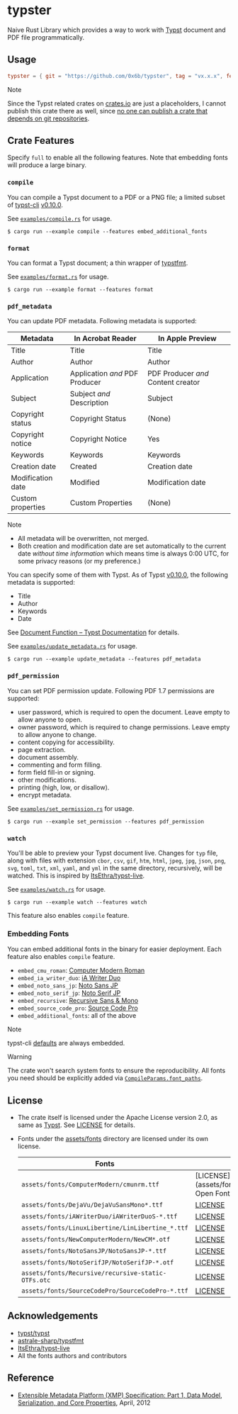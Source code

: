 # typster

Naive Rust Library which provides a way to work with [Typst](https://typst.app/) document and PDF file programmatically.

## Usage

```toml
typster = { git = "https://github.com/0x6b/typster", tag = "vx.x.x", features = ["full"] }
```

> [!Note]
> Since the Typst related crates on [crates.io](https://crates.io) are just a placeholders, I cannot publish this crate there as well, since [no one can publish a crate that depends on git repositories](https://github.com/rust-lang/cargo/issues/6738#issuecomment-472224210).

## Crate Features

Specify `full` to enable all the following features. Note that embedding fonts will produce a large binary.

### `compile`

You can compile a Typst document to a PDF or a PNG file; a limited subset of [typst-cli](https://github.com/typst/typst/tree/v0.10.0/crates/typst-cli) [v0.10.0](https://github.com/typst/typst/releases/tag/v0.10.0).

See [`examples/compile.rs`](examples/compile.rs) for usage.

```console
$ cargo run --example compile --features embed_additional_fonts
```

### `format`

You can format a Typst document; a thin wrapper of [typstfmt](https://github.com/astrale-sharp/typstfmt).

See [`examples/format.rs`](examples/format.rs) for usage.

```console
$ cargo run --example format --features format
```

### `pdf_metadata`

You can update PDF metadata. Following metadata is supported:

| Metadata          | In Acrobat Reader              | In Apple Preview                   |
|-------------------|--------------------------------|------------------------------------|
| Title             | Title                          | Title                              |
| Author            | Author                         | Author                             |
| Application       | Application _and_ PDF Producer | PDF Producer _and_ Content creator |
| Subject           | Subject _and_ Description      | Subject                            |
| Copyright status  | Copyright Status               | (None)                             |
| Copyright notice  | Copyright Notice               | Yes                                |
| Keywords          | Keywords                       | Keywords                           |
| Creation date     | Created                        | Creation date                      |
| Modification date | Modified                       | Modification date                  |
| Custom properties | Custom Properties              | (None)                             |

> [!Note]
> - All metadata will be overwritten, not merged.
> - Both creation and modification date are set automatically to the current date _without time information_ which means time is always 0:00 UTC, for some privacy reasons (or my preference.)

You can specify some of them with Typst. As of Typst [v0.10.0](https://github.com/typst/typst/releases/tag/v0.10.0), the following metadata is supported:

- Title
- Author
- Keywords
- Date

See [Document Function – Typst Documentation](https://typst.app/docs/reference/meta/document/#parameters-keywords) for details.

See [`examples/update_metadata.rs`](examples/update_metadata.rs) for usage.

```console
$ cargo run --example update_metadata --features pdf_metadata
```

### `pdf_permission`

You can set PDF permission update. Following PDF 1.7 permissions are supported:

- user password, which is required to open the document. Leave empty to allow anyone to open.
- owner password, which is required to change permissions. Leave empty to allow anyone to change.
- content copying for accessibility.
- page extraction.
- document assembly.
- commenting and form filling.
- form field fill-in or signing.
- other modifications.
- printing (high, low, or disallow).
- encrypt metadata.

See [`examples/set_permission.rs`](examples/set_permission.rs) for usage.

```console
$ cargo run --example set_permission --features pdf_permission
```

### `watch`

You'll be able to preview your Typst document live. Changes for `typ` file, along with files with extension `cbor`, `csv`, `gif`, `htm`, `html`, `jpeg`, `jpg`, `json`, `png`, `svg`, `toml`, `txt`, `xml`, `yaml`, and `yml` in the same directory, recursively, will be watched. This is inspired by [ItsEthra/typst-live](https://github.com/ItsEthra/typst-live/).

See [`examples/watch.rs`](examples/watch.rs) for usage.

```console
$ cargo run --example watch --features watch
```

This feature also enables `compile` feature.

### Embedding Fonts

You can embed additional fonts in the binary for easier deployment. Each feature also enables `compile` feature.

- `embed_cmu_roman`: [Computer Modern Roman](https://www.fontsquirrel.com/fonts/computer-modern)
- `embed_ia_writer_duo`: [iA Writer Duo](https://github.com/iaolo/iA-Fonts/)
- `embed_noto_sans_jp`: [Noto Sans JP](https://fonts.google.com/noto/specimen/Noto+Sans+JP)
- `embed_noto_serif_jp`: [Noto Serif JP](https://fonts.google.com/noto/specimen/Noto+Serif+JP)
- `embed_recursive`: [Recursive Sans & Mono](https://github.com/arrowtype/recursive/)
- `embed_source_code_pro`: [Source Code Pro](https://fonts.google.com/specimen/Source+Code+Pro)
- `embed_additional_fonts`: all of the above

> [!Note]
> typst-cli [defaults](https://github.com/typst/typst/blob/0.10/crates/typst-cli/src/fonts.rs#L126-L140) are always embedded.

> [!Warning]
> The crate won't search system fonts to ensure the reproducibility. All fonts you need should be explicitly added via [`CompileParams.font_paths`](https://github.com/0x6b/typster/blob/main/src/compile.rs#L21).

## License

- The crate itself is licensed under the Apache License version 2.0, as same as [Typst](https://github.com/typst/typst/). See [LICENSE](LICENSE) for details.
- Fonts under the [assets/fonts](assets/fonts) directory are licensed under its own license.

  | Fonts                                              | License                                                          |
  |----------------------------------------------------|------------------------------------------------------------------|
  | `assets/fonts/ComputerModern/cmunrm.ttf`           | [LICENSE](assets/fonts/ComputerModern/SIL Open Font License.txt) |
  | `assets/fonts/DejaVu/DejaVuSansMono*.ttf`          | [LICENSE](assets/fonts/DejaVu/LICENSE)                           |
  | `assets/fonts/iAWriterDuo/iAWriterDuoS-*.ttf`      | [LICENSE](assets/fonts/iAWriterDuo/LICENSE.md)                   |
  | `assets/fonts/LinuxLibertine/LinLibertine_*.ttf`   | [LICENSE](assets/fonts/LinuxLibertine/LICENCE.txt)               |
  | `assets/fonts/NewComputerModern/NewCM*.otf`        | [LICENSE](assets/fonts/NewComputerModern/GUST-FONT-LICENSE.txt)  |
  | `assets/fonts/NotoSansJP/NotoSansJP-*.ttf`         | [LICENSE](assets/fonts/NotoSansJP/OFL.txt)                       |
  | `assets/fonts/NotoSerifJP/NotoSerifJP-*.otf`       | [LICENSE](assets/fonts/NotoSerifJP/OFL.txt)                      |
  | `assets/fonts/Recursive/recursive-static-OTFs.otc` | [LICENSE](assets/fonts/Recursive/OFL.txt)                        |
  | `assets/fonts/SourceCodePro/SourceCodePro-*.ttf`   | [LICENSE](assets/fonts/SourceCodePro/OFL.txt)                    |

## Acknowledgements

- [typst/typst](https://github.com/typst/typst/)
- [astrale-sharp/typstfmt](https://github.com/astrale-sharp/typstfmt)
- [ItsEthra/typst-live](https://github.com/ItsEthra/typst-live/)
- All the fonts authors and contributors

## Reference

- [Extensible Metadata Platform (XMP) Specification: Part 1, Data Model, Serialization, and Core Properties](https://github.com/adobe/XMP-Toolkit-SDK/blob/main/docs/XMPSpecificationPart1.pdf), April, 2012
